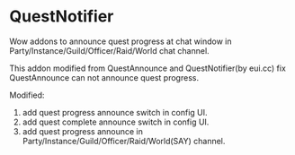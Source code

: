 # QuestNotifier
Wow addons to announce quest progress at chat window in Party/Instance/Guild/Officer/Raid/World chat channel.

This addon modified from QuestAnnounce and QuestNotifier(by eui.cc)
fix QuestAnnounce can not announce quest progress.

Modified:
1. add quest progress announce switch in config UI.
2. add quest complete announce switch in config UI.
3. add quest progress announce in Party/Instance/Guild/Officer/Raid/World(SAY) channel.

